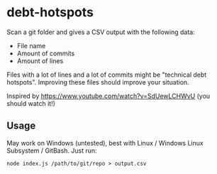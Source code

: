 # debt-hotspots

Scan a git folder and gives a CSV output with the following data:
 * File name
 * Amount of commits
 * Amount of lines

Files with a lot of lines and a lot of commits might be "technical debt hotspots". Improving these files should improve your situation.

Inspired by https://www.youtube.com/watch?v=SdUewLCHWvU (you should watch it!)


## Usage

May work on Windows (untested), best with Linux / Windows Linux Subsystem / GitBash. Just run:
```
node index.js /path/to/git/repo > output.csv
```
